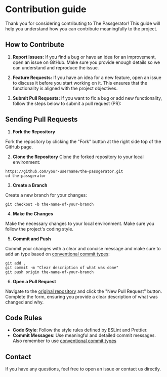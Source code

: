 # Contribution guide

Thank you for considering contributing to The Passgerator! This guide will help you understand how you can contribute meaningfully to the project.

## How to Contribute

1. **Report Issues:** If you find a bug or have an idea for an improvement, open an issue on GitHub. Make sure you provide enough details so we can understand and reproduce the issue.

2. **Feature Requests:** If you have an idea for a new feature, open an issue to discuss it before you start working on it. This ensures that the functionality is aligned with the project objectives.

3. **Submit Pull Requests:** If you want to fix a bug or add new functionality, follow the steps below to submit a pull request (PR):

## Sending Pull Requests

1. **Fork the Repository**

Fork the repository by clicking the "Fork" button at the right side top of the GitHub page.

2. **Clone the Repository**
Clone the forked repository to your local environment:

```
https://github.com/your-username/the-passgerator.git
cd the-passgerator
```

3. **Create a Branch**

Create a new branch for your changes:

```
git checkout -b the-name-of-your-branch
```

4. **Make the Changes**

Make the necessary changes to your local environment. Make sure you follow the project's coding style.

5. **Commit and Push**

Commit your changes with a clear and concise message and make sure to add an type based on [conventional commit types](https://github.com/pvdlg/conventional-commit-types):

```
git add .
git commit -m "Clear description of what was done"
git push origin the-name-of-your-branch
```

6. **Open a Pull Request**

Navigate to the [original repository](https://github.com/PHCavalcante/the-passgerator) and click the "New Pull Request" button. Complete the form, ensuring you provide a clear description of what was changed and why.

## Code Rules

- **Code Style**: Follow the style rules defined by ESLint and Prettier.
- **Commit Messages**: Use meaningful and detailed commit messages. Also remember to use [conventional commit types](https://github.com/pvdlg/conventional-commit-types)

## Contact 

If you have any questions, feel free to open an issue or contact us directly.